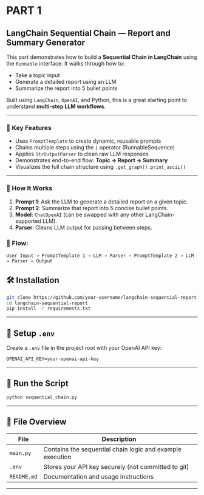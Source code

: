 # PART 1 
## LangChain Sequential Chain — Report and Summary Generator

This part demonstrates how to build a **Sequential Chain in LangChain** using the `Runnable` interface. It walks through how to:

* Take a topic input
* Generate a detailed report using an LLM
* Summarize the report into 5 bullet points

Built using `LangChain`, `OpenAI`, and Python, this is a great starting point to understand **multi-step LLM workflows**.

---

### 📌 Key Features

 - Uses `PromptTemplate` to create dynamic, reusable prompts
 - Chains multiple steps using the `|` operator (RunnableSequence)
 - Applies `StrOutputParser` to clean raw LLM responses
 - Demonstrates end-to-end flow: **Topic → Report → Summary**
 - Visualizes the full chain structure using `.get_graph().print_ascii()`

---

### 🧠 How It Works

1. **Prompt 1**: Ask the LLM to generate a detailed report on a given topic.
2. **Prompt 2**: Summarize that report into 5 concise bullet points.
3. **Model**: `ChatOpenAI` (can be swapped with any other LangChain-supported LLM).
4. **Parser**: Cleans LLM output for passing between steps.

### 🔁 Flow:

```
User Input → PromptTemplate 1 → LLM → Parser → PromptTemplate 2 → LLM → Parser → Output
```


## 🛠️ Installation

```bash
git clone https://github.com/your-username/langchain-sequential-report.git
cd langchain-sequential-report
pip install -r requirements.txt
```

---

## 🔐 Setup `.env`

Create a `.env` file in the project root with your OpenAI API key:

```
OPENAI_API_KEY=your-openai-api-key
```

---

## 🚀 Run the Script

```bash
python sequential_chain.py
```

---

## 🧰 File Overview

| File        | Description                                               |
| ----------- | --------------------------------------------------------- |
| `main.py`   | Contains the sequential chain logic and example execution |
| `.env`      | Stores your API key securely (not committed to git)       |
| `README.md` | Documentation and usage instructions                      |

---

